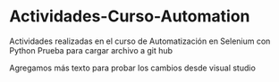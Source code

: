 # Actividades-Curso-Automation
Actividades realizadas en el curso de Automatización en Selenium con Python
Prueba para cargar archivo a git hub

Agregamos más texto para probar los cambios desde visual studio
